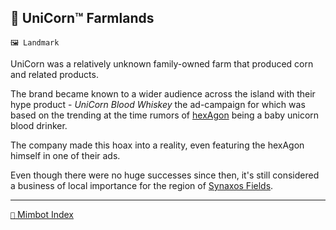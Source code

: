 ## 🦄 UniCorn™️ Farmlands

`🖼️ Landmark`

UniCorn was a relatively unknown family-owned farm that produced corn and related products.

The brand became known to a wider audience across the island with their hype product - _UniCorn Blood Whiskey_ the ad-campaign for which was based on the trending at the time rumors of [hexAgon](<https://zeithalt.github.io/r/hexagon.html>) being a baby unicorn blood drinker.

The company made this hoax into a reality, even featuring the hexAgon himself in one of their ads.

Even though there were no huge successes since then, it's still considered a business of local importance for the region of [Synaxos Fields](<https://zeithalt.github.io/r/synaxos_fields.html>).

-----
[`📑` Mimbot Index](<https://zeithalt.github.io/r/#6ad0>)
<!---
keywords:  synaxos fields
aliases: 
-->